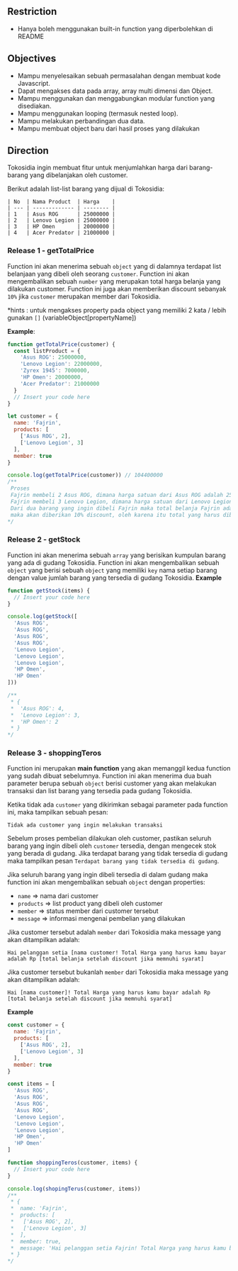## Restriction

- Hanya boleh menggunakan built-in function yang diperbolehkan di README

## Objectives

- Mampu menyelesaikan sebuah permasalahan dengan membuat kode Javascript.
- Dapat mengakses data pada array, array multi dimensi dan Object.
- Mampu menggunakan dan menggabungkan modular function yang disediakan.
- Mampu menggunakan looping (termasuk nested loop).
- Mampu melakukan perbandingan dua data.
- Mampu membuat object baru dari hasil proses yang dilakukan

## Direction

Tokosidia ingin membuat fitur untuk menjumlahkan harga dari barang-barang yang dibelanjakan oleh customer.

Berikut adalah list-list barang yang dijual di Tokosidia:
```
| No  | Nama Product  | Harga    |
| --- | ------------- | -------- |
| 1   | Asus ROG      | 25000000 |
| 2   | Lenovo Legion | 25000000 |
| 3   | HP Omen       | 20000000 |
| 4   | Acer Predator | 21000000 |
```

### Release 1 - getTotalPrice

Function ini akan menerima sebuah `object` yang di dalamnya terdapat list belanjaan yang dibeli oleh seorang `customer`. Function ini akan mengembalikan sebuah `number` yang merupakan total harga belanja yang dilakukan customer. Function ini juga akan memberikan discount sebanyak `10%` jika `customer` merupakan member dari Tokosidia.

*hints : untuk mengakses property pada object yang memiliki 2 kata / lebih gunakan `[]` (variableObject[propertyName]) 

**Example**:

```js
function getTotalPrice(customer) {
  const listProduct = {
    'Asus ROG': 25000000,
    'Lenovo Legion': 22000000,
    'Zyrex 1945': 7000000,
    'HP Omen': 20000000,
    'Acer Predator': 21000000
  }
  // Insert your code here
}

let customer = {
  name: 'Fajrin',
  products: [
    ['Asus ROG', 2],
    ['Lenovo Legion', 3]
  ],
  member: true
}

console.log(getTotalPrice(customer)) // 104400000
/**
 Proses
 Fajrin membeli 2 Asus ROG, dimana harga satuan dari Asus ROG adalah 25000000 untuk membeli 2 Asus ROG dibutuhkan 50000000
 Fajrin membeli 3 Lenovo Legion, dimana harga satuan dari Lenovo Legion adalah 22000000 untuk membeli 3Lenovo Legion dibutuhkan 66000000
 Dari dua barang yang ingin dibeli Fajrin maka total belanja Fajrin adalah 116000000, dan dikarenakan Fajrin adalah member dari Tokosidia
 maka akan diberikan 10% discount, oleh karena itu total yang harus dibayar oleh Fajrin adalah 104400000
*/
```

### Release 2 - getStock

Function ini akan menerima sebuah `array` yang berisikan kumpulan barang yang ada di gudang Tokosidia. Function ini akan mengembalikan sebuah `object` yang berisi sebuah `object` yang memiliki `key` nama setiap barang dengan value jumlah barang yang tersedia di gudang Tokosidia.
**Example**

```js
function getStock(items) {
  // Insert your code here
}

console.log(getStock([
  'Asus ROG',
  'Asus ROG',
  'Asus ROG',
  'Asus ROG',
  'Lenovo Legion',
  'Lenovo Legion',
  'Lenovo Legion',
  'HP Omen',
  'HP Omen'
]))

/**
 * {
 *  'Asus ROG': 4,
 *  'Lenovo Legion': 3,
 *  'HP Omen': 2
 * }
*/
```

### Release 3 - shoppingTeros

Function ini merupakan **main function** yang akan memanggil kedua function yang sudah dibuat sebelumnya. Function ini akan menerima dua buah parameter berupa sebuah `object` berisi customer yang akan melakukan transaksi dan list barang yang tersedia pada gudang Tokosidia.

Ketika tidak ada `customer` yang dikirimkan sebagai parameter pada function ini, maka tampilkan sebuah pesan:

`Tidak ada customer yang ingin melakukan transaksi`

Sebelum proses pembelian dilakukan oleh customer, pastikan seluruh barang yang ingin dibeli oleh `customer` tersedia, dengan mengecek stok yang berada di gudang.
Jika terdapat barang yang tidak tersedia di gudang maka tampilkan pesan `Terdapat barang yang tidak tersedia di gudang`.

Jika seluruh barang yang ingin dibeli tersedia di dalam gudang maka function ini akan mengembalikan sebuah `object` dengan properties:

- `name` => nama dari customer
- `products` => list product yang dibeli oleh customer
- `member` => status member dari customer tersebut
- `message` => informasi mengenai pembelian yang dilakukan

Jika customer tersebut adalah `member` dari Tokosidia maka message yang akan ditampilkan adalah:

`Hai pelanggan setia [nama customer! Total Harga yang harus kamu bayar adalah Rp [total belanja setelah discount jika memnuhi syarat]`

Jika customer tersebut bukanlah `member` dari Tokosidia maka message yang akan ditampilkan adalah:

`Hai [nama customer]! Total Harga yang harus kamu bayar adalah Rp [total belanja setelah discount jika memnuhi syarat]`

**Example**

```js
const customer = {
  name: 'Fajrin',
  products: [
    ['Asus ROG', 2],
    ['Lenovo Legion', 3]
  ],
  member: true
}

const items = [
  'Asus ROG',
  'Asus ROG',
  'Asus ROG',
  'Asus ROG',
  'Lenovo Legion',
  'Lenovo Legion',
  'Lenovo Legion',
  'HP Omen',
  'HP Omen'
]

function shoppingTeros(customer, items) {
  // Insert your code here
}

console.log(shopingTerus(customer, items))
/**
 * {
 *  name: 'Fajrin',
 *  products: [
 *   ['Asus ROG', 2],
 *   ['Lenovo Legion', 3]
 *  ],
 *  member: true,
 *  message: 'Hai pelanggan setia Fajrin! Total Harga yang harus kamu bayar adalah Rp 104400000
 * }
*/
```
